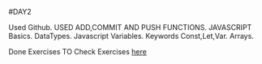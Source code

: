 #DAY2

Used Github. USED ADD,COMMIT AND PUSH FUNCTIONS.
JAVASCRIPT Basics.
DataTypes.
Javascript Variables.
Keywords Const,Let,Var.
Arrays.

Done Exercises
TO Check Exercises [here](Day2.md/Day2.js)